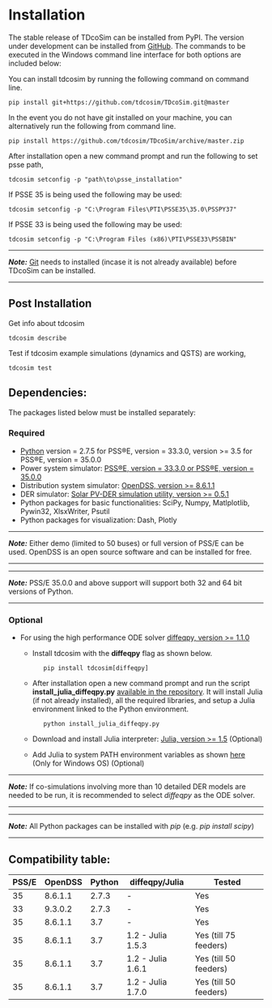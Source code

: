 # Installation
The stable release of TDcoSim can be installed from PyPI. The version under development can be installed from [GitHub](https://github.com/tdcosim/TDcoSim). The commands to be executed in the Windows command line interface for both options are included below:

You can install tdcosim by running the following command on command line.

```
pip install git+https://github.com/tdcosim/TDcoSim.git@master
```

In the event you do not have git installed on your machine, you can alternatively run the following from command line.

```
pip install https://github.com/tdcosim/TDcoSim/archive/master.zip
```

After installation open a new command prompt and run the following to set psse path,

```
tdcosim setconfig -p "path\to\psse_installation"  
```

If PSSE 35 is being used the following may be used:

```
tdcosim setconfig -p "C:\Program Files\PTI\PSSE35\35.0\PSSPY37" 
```
If PSSE 33 is being used the following may be used:

```
tdcosim setconfig -p "C:\Program Files (x86)\PTI\PSSE33\PSSBIN" 
```

***
***Note:*** [Git](https://git-scm.com/) needs to installed  (incase it is not already available) before TDcoSim can be installed.

***

## Post Installation

Get info about tdcosim

    tdcosim describe

Test if tdcosim example simulations (dynamics and QSTS) are working,

    tdcosim test


## Dependencies:
The packages listed below must be installed separately:

### Required

* [Python](https://www.python.org/) version = 2.7.5 for PSS®E, version =  33.3.0, version >= 3.5 for PSS®E, version =  35.0.0
* Power system simulator: [PSS®E, version =  33.3.0 or PSS®E, version =  35.0.0](https://new.siemens.com/global/en/products/energy/services/transmission-distribution-smart-grid/consulting-and-planning/pss-software/pss-e.html)
* Distribution system simulator: [OpenDSS, version >= 8.6.1.1](https://sourceforge.net/projects/electricdss/) 
* DER simulator: [Solar PV-DER simulation utility, version >= 0.5.1](https://github.com/sibyjackgrove/SolarPV-DER-simulation-utility)
* Python packages for basic functionalities: SciPy, Numpy, Matlplotlib, Pywin32, XlsxWriter, Psutil
* Python packages for visualization: Dash, Plotly

***
***Note:*** Either demo (limited to 50 buses) or full version of PSS/E can be used.  OpenDSS is an open source software and can be installed for free.

***
***
***Note:*** PSS/E 35.0.0  and above support will support both 32 and 64 bit versions of Python.
***

### Optional

* For using the high performance ODE solver [diffeqpy, version >= 1.1.0](https://github.com/SciML/diffeqpy)

  * Install tdcosim with the **diffeqpy** flag as shown below.
    ```
       pip install tdcosim[diffeqpy]
    ```
  * After installation open a new command prompt and run the script **install_julia_diffeqpy.py** [available in the repository](https://github.com/tdcosim/TDcoSim/blob/v2.0.0rc2_dev/install_julia_diffeqpy.py). It will install Julia (if not already installed), all the required libraries, and setup a Julia environment linked to the Python environment.
    ```
       python install_julia_diffeqpy.py
    ```
  * Download and install Julia interpreter: [Julia, version >= 1.5](https://julialang.org/downloads/) (Optional)

  * Add Julia to system PATH environment variables as shown [here](https://julialang.org/downloads/platform/) (Only for Windows OS) (Optional)

***
***Note:*** If co-simulations involving more than 10 detailed DER models are needed to be run, it is recommended to select *diffeqpy* as the ODE solver.

***
***
***Note:*** All Python packages can be installed with *pip* (e.g. *pip install scipy*)

***

## Compatibility table:

| PSS/E | OpenDSS | Python | diffeqpy/Julia    | Tested                |
| ----- | ------- | ------ | ----------------- | --------------------- |
| 35    | 8.6.1.1 | 2.7.3  | -                 | Yes                   |
| 33    | 9.3.0.2 | 2.7.3  | -                 | Yes                   |
| 35    | 8.6.1.1 | 3.7    | -                 | Yes                   |
| 35    | 8.6.1.1 | 3.7    | 1.2 - Julia 1.5.3 | Yes (till 75 feeders) |
| 35    | 8.6.1.1 | 3.7    | 1.2 - Julia 1.6.1 | Yes (till 50 feeders) |
| 35    | 8.6.1.1 | 3.7    | 1.2 - Julia 1.7.0 | Yes (till 50 feeders) |

